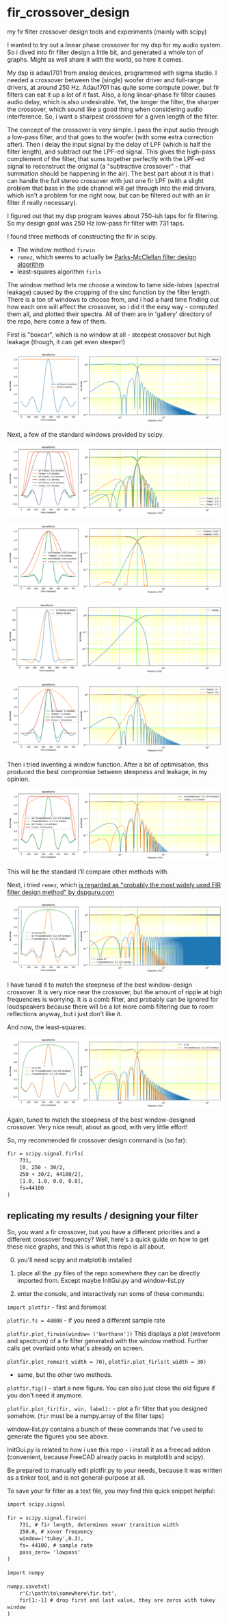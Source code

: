# fir_crossover_design
my fir filter crossover design tools and experiments (mainly with scipy)

I wanted to try out a linear phase crossover for my dsp for my audio system. 
So i dived into fir filter design a little bit, and generated a whole ton of graphs.
Might as well share it with the world, so here it comes.

My dsp is adau1701 from analog devices, programmed with sigma studio. 
I needed a crossover between the (single) woofer driver and full-range drivers, at around 250 Hz. 
Adau1701 has quite some compute power, but fir filters can eat it up a lot of it fast.
Also, a long linear-phase fir filter causes audio delay, which is also undesirable.
Yet, the longer the filter, the sharper the crossover, which sound like a good thing when considering audio interference.
So, i want a sharpest crossover for a given length of the filter.

The concept of the crossover is very simple. I pass the input audio through a low-pass filter, and that goes to the woofer (with some extra correction after).
Then i delay the input signal by the delay of LPF (which is half the filter length), and subtract out the LPF-ed signal.
This gives the high-pass complement of the filter, that sums together perfectly with the LPF-ed signal to reconstruct the original (a "subtractive crossover" - that summation should be happening in the air).
The best part about it is that i can handle the full stereo crossover with just one fir LPF (with a slight problem that bass in the side channel will get through into the mid drivers, which isn't a problem for me right now, but can be filtered out with an iir filter if really necessary).

I figured out that my dsp program leaves about 750-ish taps for fir filtering. So my design goal was 250 Hz low-pass fir filter with 731 taps.

I found three methods of constructing the fir in scipy. 

* The window method `firwin`
* `remez`, which seems to actually be [Parks-McClellan filter design algorithm](https://en.wikipedia.org/wiki/Parks%E2%80%93McClellan_filter_design_algorithm)
* least-squares algorithm `firls` 

The window method lets me choose a window to tame side-lobes (spectral leakage) caused by the cropping of the sinc function by the filter length.
There is a ton of windows to choose from, and i had a hard time finding out how each one will affect the crossover, so i did it the easy way - computed them all, and plotted their spectra.
All of them are in 'gallery' directory of the repo, here come a few of them.

First is "boxcar", which is no window at all - steepest crossover but high leakage (though, it can get even steeper!)

![boxcar aka no window at all fir crossover](/gallery/731pts%20250hz/boxcar.png)

Next, a few of the standard windows provided by scipy.

![tukey windows fir crossover](/gallery/731pts%20250hz/tukey%20series.png)

![slepian windows fir crossover](/gallery/731pts%20250hz/slepian%20series.png)

![flattop window fir crossover](/gallery/731pts%20250hz/flattop.png)

![kaiser window fir crossover](/gallery/731pts%20250hz/kaiser%20series.png)

Then i tried inventing a window function. After a bit of optimisation, this produced the best compromise between steepness and leakage, in my opinion.

![invendelirium1 window crossover vs tukey 0.3](/gallery/731pts%20250hz/invendelirium1_0.2_0.5_vs_tukey_0.3.png)

This will be the standard i'll compare other methods with.

Next, i tried `remez`, which [is regarded as "probably the most widely used FIR filter design method" by dspguru.com](https://dspguru.com/dsp/faqs/fir/design/)

![remez or Parks-McClellan fir crossover](/gallery/731pts%20250hz/remez_70_invendelirium1_0.2_0.5.png)

I have tuned it to match the steepness of the best window-design crossover. It is very nice near the crossover, but the amount of ripple at high frequencies is worrying. 
It is a comb filter, and probably can be ignored for loudspeakers because there will be a lot more comb filtering due to room reflections anyway, but i just don't like it.

And now, the least-squares:

![least-squares fir crossover](/gallery/731pts%20250hz/ls-30_vs_invendelirium1-0.2-0.5.png)

Again, tuned to match the steepness of the best window-designed crossover. Very nice result, about as good, with very little effort!

So, my recommended fir crossover design command is (so far):

```
fir = scipy.signal.firls(
    731, 
    [0, 250 - 30/2, 
    250 + 30/2, 44100/2],
    [1.0, 1.0, 0.0, 0.0],
    fs=44100
)
```

## replicating my results / designing your filter 

So, you want a fir crossover, but you have a different priorities and a different crossover frequency? 
Well, here's a quick guide on how to get these nice graphs, and this is what this repo is all about.

0. you'll need scipy and matplotlib installed

1. place all the .py files of the repo somewhere they can be directly imported from. Except maybe InitGui.py and window-list.py

2. enter the console, and interactively run some of these commands:

`import plotfir` - first and foremost

`plotfir.fs = 48000` - if you need a different sample rate

`plotfir.plot_firwin(window= ('barthann'))`
This displays a plot (waveform and spectrum) of a fir filter generated with the window method. Further calls get overlaid onto what's already on screen.

`plotfir.plot_remez(t_width = 70)`, `plotfir.plot_firls(t_width = 30)`
- same, but the other two methods.

`plotfir.fig()` - start a new figure. You can also just close the old figure if you don't need it anymore.

`plotfir.plot_fir(fir, win, label):` - plot a fir filter that you designed somehow. (`fir` must be a numpy.array of the filter taps)

window-list.py contains a bunch of these commands that i've used to generate the figures you see above.

InitGui.py is related to how i use this repo - i install it as a freecad addon (convenient, because FreeCAD already packs in matplotlib and scipy).

Be prepared to manually edit plotfir.py to your needs, because it was written as a tinker tool, and is not general-purpose at all.

To save your fir filter as a text file, you may find this quick snippet helpful:

```
import scipy.signal

fir = scipy.signal.firwin(
    731, # fir length, determines xover transition width
    250.0, # xover frequency
    window=('tukey',0.3), 
    fs= 44100, # sample rate
    pass_zero= 'lowpass'
)

import numpy

numpy.savetxt(
    r'C:\path\to\somewhere\fir.txt',  
    fir[1:-1] # drop first and last value, they are zeros with tukey window
)
```
